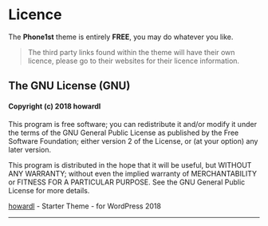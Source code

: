# Licence

The __Phone1st__ theme is entirely __FREE__, you may do whatever you like.   

> The third party links found within the theme will have their own licence, please go to their websites for their licence information.

## The GNU License (GNU)

#### Copyright (c) 2018 howardl

This program is free software; you can redistribute it and/or
modify it under the terms of the GNU General Public License
as published by the Free Software Foundation; either version 2
of the License, or (at your option) any later version.

This program is distributed in the hope that it will be useful,
but WITHOUT ANY WARRANTY; without even the implied warranty of
MERCHANTABILITY or FITNESS FOR A PARTICULAR PURPOSE.  See the
GNU General Public License for more details.
  

[howardl](https://howardl.uk/) - Starter Theme - for WordPress 2018

___